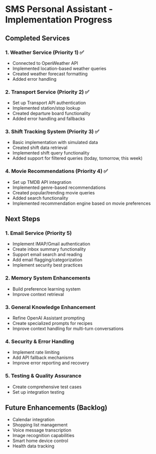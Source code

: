 # SMS Personal Assistant - Implementation Progress

## Completed Services

### 1. Weather Service (Priority 1) ✅
- Connected to OpenWeather API
- Implemented location-based weather queries
- Created weather forecast formatting
- Added error handling

### 2. Transport Service (Priority 2) ✅
- Set up Transport API authentication
- Implemented station/stop lookup 
- Created departure board functionality
- Added error handling and fallbacks

### 3. Shift Tracking System (Priority 3) ✅
- Basic implementation with simulated data
- Created shift data retrieval
- Implemented shift query functionality
- Added support for filtered queries (today, tomorrow, this week)

### 4. Movie Recommendations (Priority 4) ✅
- Set up TMDB API integration
- Implemented genre-based recommendations
- Created popular/trending movie queries
- Added search functionality
- Implemented recommendation engine based on movie preferences

## Next Steps

### 1. Email Service (Priority 5)
- Implement IMAP/Gmail authentication
- Create inbox summary functionality
- Support email search and reading
- Add email flagging/categorization
- Implement security best practices

### 2. Memory System Enhancements
- Build preference learning system
- Improve context retrieval

### 3. General Knowledge Enhancement
- Refine OpenAI Assistant prompting
- Create specialized prompts for recipes
- Improve context handling for multi-turn conversations

### 4. Security & Error Handling
- Implement rate limiting
- Add API fallback mechanisms
- Improve error reporting and recovery

### 5. Testing & Quality Assurance
- Create comprehensive test cases
- Set up integration testing

## Future Enhancements (Backlog)
- Calendar integration
- Shopping list management
- Voice message transcription
- Image recognition capabilities
- Smart home device control
- Health data tracking 